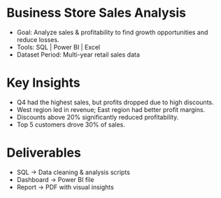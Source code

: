 # Business Store Sales Analysis

- Goal: Analyze sales & profitability to find growth opportunities and reduce losses.  
- Tools: SQL | Power BI | Excel   
- Dataset Period: Multi-year retail sales data

# Key Insights
- Q4 had the highest sales, but profits dropped due to high discounts.
- West region led in revenue; East region had better profit margins.
- Discounts above 20% significantly reduced profitability.
- Top 5 customers drove 30% of sales.

#  Deliverables
- SQL → Data cleaning & analysis scripts
- Dashboard → Power BI file
- Report → PDF with visual insights
